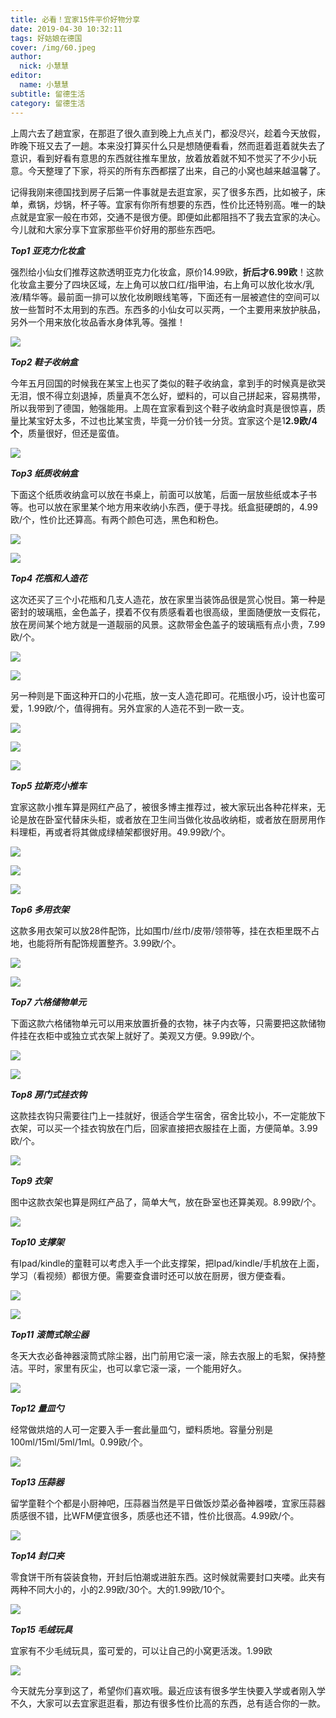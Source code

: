 ```yaml
---
title: 必看！宜家15件平价好物分享
date: 2019-04-30 10:32:11
tags: 好姑娘在德国
cover: /img/60.jpeg
author: 
  nick: 小慧慧
editor:
  name: 小慧慧
subtitle: 留德生活
category: 留德生活
---
```

上周六去了趟宜家，在那逛了很久直到晚上九点关门，都没尽兴，趁着今天放假，昨晚下班又去了一趟。本来没打算买什么只是想随便看看，然而逛着逛着就失去了意识，看到好看有意思的东西就往推车里放，放着放着就不知不觉买了不少小玩意。今天整理了下家，将买的所有东西都摆了出来，自己的小窝也越来越温馨了。


记得我刚来德国找到房子后第一件事就是去逛宜家，买了很多东西，比如被子，床单，煮锅，炒锅，杯子等。宜家有你所有想要的东西，性价比还特别高。唯一的缺点就是宜家一般在市郊，交通不是很方便。即便如此都阻挡不了我去宜家的决心。今儿就和大家分享下宜家那些平价好用的那些东西吧。  

**_Top1 亚克力化妆盒_**

  

强烈给小仙女们推荐这款透明亚克力化妆盒，原价14.99欧，**折后才6.99欧**！这款化妆盒主要分了四块区域，左上角可以放口红/指甲油，右上角可以放化妆水/乳液/精华等。最前面一排可以放化妆刷眼线笔等，下面还有一层被遮住的空间可以放一些暂时不太用到的东西。东西多的小仙女可以买两，一个主要用来放护肤品，另外一个用来放化妆品香水身体乳等。强推！

![](https://mmbiz.qpic.cn/mmbiz_jpg/rW3MWnUicJ7deQTC7Nq5I9DzicKKHuHiaIgCVrq5hfDiaDlVLIB1aeX3erFwrkJU9T7hXUYN1O99LylIiagzr935icAQ/640?wx_fmt=jpeg)

  

_**Top2 鞋子收纳盒**_

  

今年五月回国的时候我在某宝上也买了类似的鞋子收纳盒，拿到手的时候真是欲哭无泪，恨不得立刻退掉，质量真不怎么好，塑料的，可以自己拼起来，容易携带，所以我带到了德国，勉强能用。上周在宜家看到这个鞋子收纳盒时真是很惊喜，质量比某宝好太多，不过也比某宝贵，毕竟一分价钱一分货。宜家这个是1**2.9欧/4个**，质量很好，但还是蛮值。

![](https://mmbiz.qpic.cn/mmbiz_jpg/rW3MWnUicJ7deQTC7Nq5I9DzicKKHuHiaIgGcO9CWjhs2XgGH24D3B6vjX6hyQTJTQLsuY2gNINfrQwWhBrKCUFyA/640?wx_fmt=jpeg)

  

_**Top3 纸质收纳盒**_

  

下面这个纸质收纳盒可以放在书桌上，前面可以放笔，后面一层放些纸或本子书等。也可以放在家里某个地方用来收纳小东西，便于寻找。纸盒挺硬朗的，4.99欧/个，性价比还算高。有两个颜色可选，黑色和粉色。

![](https://mmbiz.qpic.cn/mmbiz_jpg/rW3MWnUicJ7deQTC7Nq5I9DzicKKHuHiaIgcVrqt0CGA8CnVMJOLJ7ibNDg82qibicms4JAelJAnQv056q8CRG8Gq3bg/640?wx_fmt=jpeg)

![](https://mmbiz.qpic.cn/mmbiz_jpg/rW3MWnUicJ7deQTC7Nq5I9DzicKKHuHiaIgnmFvKZADNdde4yYyrTibviaelyplHuUTSgOiaoC5GXUHtViaHvS4IYxLUw/640?wx_fmt=jpeg)

  

_**Top4 花瓶和人造花**_

  

这次还买了三个小花瓶和几支人造花，放在家里当装饰品很是赏心悦目。第一种是密封的玻璃瓶，金色盖子，摸着不仅有质感看着也很高级，里面随便放一支假花，放在房间某个地方就是一道靓丽的风景。这款带金色盖子的玻璃瓶有点小贵，7.99欧/个。  

![](https://mmbiz.qpic.cn/mmbiz_jpg/rW3MWnUicJ7deQTC7Nq5I9DzicKKHuHiaIgNFtLNRgnnkawyfIrHk37Qacr0mHZSmTibHBSlCEYkicxHCKZ9AWowBCQ/640?wx_fmt=jpeg)

![](https://mmbiz.qpic.cn/mmbiz_jpg/rW3MWnUicJ7deQTC7Nq5I9DzicKKHuHiaIgUPeurJARFWJic2TuZia4K69aQ60yCG1YnfGuqWbQy9Cox8S2CndzFG7g/640?wx_fmt=jpeg)

另一种则是下面这种开口的小花瓶，放一支人造花即可。花瓶很小巧，设计也蛮可爱，1.99欧/个，值得拥有。另外宜家的人造花不到一欧一支。  

![](https://mmbiz.qpic.cn/mmbiz_jpg/rW3MWnUicJ7deQTC7Nq5I9DzicKKHuHiaIgnKu8Jywz9eFJMgpduR0CnsjsXMlvu2SRyFNRlzibS3ouHlaZXeg0k6w/640?wx_fmt=jpeg)

![](https://mmbiz.qpic.cn/mmbiz_jpg/rW3MWnUicJ7deQTC7Nq5I9DzicKKHuHiaIgwJsZP4sbtzAaPdAibY9AK1x1DnSq9JoZWDfHTic4VdiaIicZ8rOo05lVSA/640?wx_fmt=jpeg)

![](https://mmbiz.qpic.cn/mmbiz_jpg/rW3MWnUicJ7dHMLoB5Hsna2srIxdNswlDrW15AROQdFO7KXduvZK9LRkWibUbPTfzAGda7xeyRVfTicpRo097jWfw/640?wx_fmt=jpeg)

  

_**Top5 拉斯克小推车**_

  

宜家这款小推车算是网红产品了，被很多博主推荐过，被大家玩出各种花样来，无论是放在卧室代替床头柜，或者放在卫生间当做化妆品收纳柜，或者放在厨房用作料理柜，再或者将其做成绿植架都很好用。49.99欧/个。

![](https://mmbiz.qpic.cn/mmbiz_jpg/rW3MWnUicJ7dHMLoB5Hsna2srIxdNswlDibTlkNxnHQZb0ibLblvbQDpiaO44NnjcWkt712P2tLjzQbcxzX0EuFeKg/640?wx_fmt=jpeg)

![](https://mmbiz.qpic.cn/mmbiz_jpg/rW3MWnUicJ7dHMLoB5Hsna2srIxdNswlDBkofZIxiay5SbBzhyuLgtC4LdrrKCoSTVWIib6PC8OfxJ1UR58yAwIGA/640?wx_fmt=jpeg)

![](https://mmbiz.qpic.cn/mmbiz_jpg/rW3MWnUicJ7dHMLoB5Hsna2srIxdNswlDKEm8MA9eoLWX11e3vdiblF16V3bJEx013KSGLPAww0puG7PicBxicK1dg/640?wx_fmt=jpeg)

  

_**Top6 多用衣架**_

  

这款多用衣架可以放28件配饰，比如围巾/丝巾/皮带/领带等，挂在衣柜里既不占地，也能将所有配饰规置整齐。3.99欧/个。

![](https://mmbiz.qpic.cn/mmbiz_jpg/rW3MWnUicJ7ficWmSjRfNFs1Vx73UksFakL5b2aN8n4czXaZ4oZ0wXMpmoWdBePjEuibapBU0UsxwNhVHibVgxRfrg/640?wx_fmt=jpeg)

![](https://mmbiz.qpic.cn/mmbiz_jpg/rW3MWnUicJ7ficWmSjRfNFs1Vx73UksFakWpBBCOb45uRhrQUEkohVEAjBroLrVScbxTYkS13WMFfRXcKEke7WbQ/640?wx_fmt=jpeg)

  

_**Top7 六格储物单元**_

  

下面这款六格储物单元可以用来放置折叠的衣物，袜子内衣等，只需要把这款储物件挂在衣柜中或独立式衣架上就好了。美观又方便。9.99欧/个。

![](https://mmbiz.qpic.cn/mmbiz_jpg/rW3MWnUicJ7ficWmSjRfNFs1Vx73UksFakIwMicV9EgzkCsPsXa08tCfjQKDOrC9K027t8WQSz9WZIhicORSbnI5Ng/640?wx_fmt=jpeg)  

![](https://mmbiz.qpic.cn/mmbiz_jpg/rW3MWnUicJ7ficWmSjRfNFs1Vx73UksFakXqkTQicPic9q4tjwqGg3hAtueufqa7icLGibrzpVa3U03VKhmfznECgg4A/640?wx_fmt=jpeg)

_**Top8 房门式挂衣钩**_

  

这款挂衣钩只需要往门上一挂就好，很适合学生宿舍，宿舍比较小，不一定能放下衣架，可以买一个挂衣钩放在门后，回家直接把衣服挂在上面，方便简单。3.99欧/个。

![](https://mmbiz.qpic.cn/mmbiz_jpg/rW3MWnUicJ7ficWmSjRfNFs1Vx73UksFakvFvkJUnTb1w2QQCoRYS4PP5CIB7NcRuO7OoJaD2XBD4icBRQRMtjLMQ/640?wx_fmt=jpeg)

  

_**Top9 衣架**_

  

图中这款衣架也算是网红产品了，简单大气，放在卧室也还算美观。8.99欧/个。

![](https://mmbiz.qpic.cn/mmbiz_jpg/rW3MWnUicJ7ficWmSjRfNFs1Vx73UksFakXSgZvPkFobibpcQ1B6icLGJO8jiaMVonUs6MmibthemlQLNIIvQlRiaiaQqA/640?wx_fmt=jpeg)

  

_**Top10 支撑架**_

  

有Ipad/kindle的童鞋可以考虑入手一个此支撑架，把Ipad/kindle/手机放在上面，学习（看视频）都很方便。需要查食谱时还可以放在厨房，很方便查看。

![](https://mmbiz.qpic.cn/mmbiz_jpg/rW3MWnUicJ7ficWmSjRfNFs1Vx73UksFakyoAvDpIg4JRqVTHyFNk8CZo6h8icCCuTsEn1nPgic9DAtZIzUgqmibKPA/640?wx_fmt=jpeg)

![](https://mmbiz.qpic.cn/mmbiz_jpg/rW3MWnUicJ7ficWmSjRfNFs1Vx73UksFakOVM6d210maQudW2fbPvQmBNcsazpPPYQvfNHyvmNVOQbbbxyQmxN9g/640?wx_fmt=jpeg)

  

_**Top11**_ _**滚筒式除尘器**_

  

冬天大衣必备神器滚筒式除尘器，出门前用它滚一滚，除去衣服上的毛絮，保持整洁。平时，家里有灰尘，也可以拿它滚一滚，一个能用好久。

![](https://mmbiz.qpic.cn/mmbiz_jpg/rW3MWnUicJ7ficWmSjRfNFs1Vx73UksFakVM8gQfBAdqhx8iahTJOXwJiajibt7bEXkfpMw1QptYhZN8tNq3VFqqYjg/640?wx_fmt=jpeg)

  

_**Top12 量皿勺**_

  

经常做烘焙的人可一定要入手一套此量皿勺，塑料质地。容量分别是100ml/15ml/5ml/1ml。0.99欧/个。

![](https://mmbiz.qpic.cn/mmbiz_jpg/rW3MWnUicJ7deQTC7Nq5I9DzicKKHuHiaIgKKXS385ibpLNKZmMrfJRew1LCfXq0Ps9m4APcW7RNFEevlaTPkdwYJw/640?wx_fmt=jpeg)

  

  

_**Top13 压蒜器**_

  

留学童鞋个个都是小厨神吧，压蒜器当然是平日做饭炒菜必备神器喽，宜家压蒜器质感很不错，比WFM便宜很多，质感也还不错，性价比很高。4.99欧/个。

![](https://mmbiz.qpic.cn/mmbiz_jpg/rW3MWnUicJ7ficWmSjRfNFs1Vx73UksFakp3sKAjMcQsVHSVcDMwzDWO8DwnIpgy8usXJMU9AqGkLuDBCUDPnUiag/640?wx_fmt=jpeg)

  

_**Top14 封口夹**_

  

零食饼干所有袋装食物，开封后怕潮或进脏东西。这时候就需要封口夹喽。此夹有两种不同大小的，小的2.99欧/30个。大的1.99欧/10个。

**![](https://mmbiz.qpic.cn/mmbiz_jpg/rW3MWnUicJ7ficWmSjRfNFs1Vx73UksFakx5QJ2yyXmhuoL9RWN3gLoLv1eCaxJq8d5zDIlIfWWNTO8mtFjVib02g/640?wx_fmt=jpeg)**

_**Top15 毛绒玩具**_

  

宜家有不少毛绒玩具，蛮可爱的，可以让自己的小窝更活泼。1.99欧

**![](https://mmbiz.qpic.cn/mmbiz_jpg/rW3MWnUicJ7ficWmSjRfNFs1Vx73UksFak9Hn3oOictKvZHBnKj4oBcibmxzRzWPQzrkCMDgl6zuoA34pUtS93Ssyw/640?wx_fmt=jpeg)**

今天就先分享到这了，希望你们喜欢哦。最近应该有很多学生快要入学或者刚入学不久，大家可以去宜家逛逛看，那边有很多性价比高的东西，总有适合你的一款。